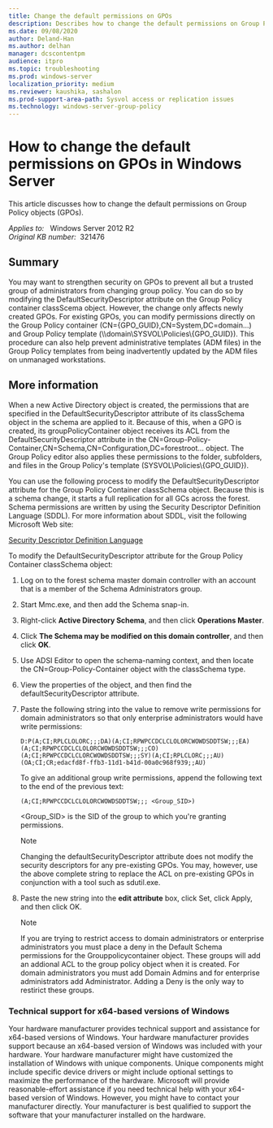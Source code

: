 ```yaml
---
title: Change the default permissions on GPOs
description: Describes how to change the default permissions on Group Policy objects (GPOs).
ms.date: 09/08/2020
author: Deland-Han
ms.author: delhan
manager: dcscontentpm
audience: itpro
ms.topic: troubleshooting
ms.prod: windows-server
localization_priority: medium
ms.reviewer: kaushika, sashalon
ms.prod-support-area-path: Sysvol access or replication issues
ms.technology: windows-server-group-policy
---
```

# How to change the default permissions on GPOs in Windows Server

This article discusses how to change the default permissions on Group Policy objects (GPOs).

_Applies to:_ &nbsp; Windows Server 2012 R2  
_Original KB number:_ &nbsp;321476

## Summary

You may want to strengthen security on GPOs to prevent all but a trusted group of administrators from changing group policy. You can do so by modifying the DefaultSecurityDescriptor attribute on the Group Policy container classScema object. However, the change only affects newly created GPOs. For existing GPOs, you can modify permissions directly on the Group Policy container (CN={GPO_GUID},CN=System,DC=domain...) and Group Policy template (\\\\domain\\SYSVOL\\Policies\\{GPO_GUID}). This procedure can also help prevent administrative templates (ADM files) in the Group Policy templates from being inadvertently updated by the ADM files on unmanaged workstations.

## More information

When a new Active Directory object is created, the permissions that are specified in the DefaultSecurityDescriptor attribute of its classSchema object in the schema are applied to it. Because of this, when a GPO is created, its groupPolicyContainer object receives its ACL from the DefaultSecurityDescriptor attribute in the CN=Group-Policy-Container,CN=Schema,CN=Configuration,DC=forestroot... object. The Group Policy editor also applies these permissions to the folder, subfolders, and files in the Group Policy's template (SYSVOL\\Policies\\{GPO_GUID}).

You can use the following process to modify the DefaultSecurityDescriptor attribute for the Group Policy Container classSchema object. Because this is a schema change, it starts a full replication for all GCs across the forest. Schema permissions are written by using the Security Descriptor Definition Language (SDDL). For more information about SDDL, visit the following Microsoft Web site:
  
[Security Descriptor Definition Language](/windows/win32/secauthz/security-descriptor-definition-language)

To modify the DefaultSecurityDescriptor attribute for the Group Policy Container classSchema object:

1. Log on to the forest schema master domain controller with an account that is a member of the Schema Administrators group.
2. Start Mmc.exe, and then add the Schema snap-in.
3. Right-click **Active Directory Schema**, and then click **Operations Master**.
4. Click **The Schema may be modified on this domain controller**, and then click **OK**.
5. Use ADSI Editor to open the schema-naming context, and then locate the CN=Group-Policy-Container object with the classSchema type.
6. View the properties of the object, and then find the defaultSecurityDescriptor attribute.
7. Paste the following string into the value to remove write permissions for domain administrators so that only enterprise administrators would have write permissions:

    `D:P(A;CI;RPLCLOLORC;;;DA)(A;CI;RPWPCCDCLCLOLORCWOWDSDDTSW;;;EA)(A;CI;RPWPCCDCLCLOLORCWOWDSDDTSW;;;CO)(A;CI;RPWPCCDCLCLORCWOWDSDDTSW;;;SY)(A;CI;RPLCLORC;;;AU)(OA;CI;CR;edacfd8f-ffb3-11d1-b41d-00a0c968f939;;AU)`

    To give an additional group write permissions, append the following text to the end of the previous text:

    `(A;CI;RPWPCCDCLCLOLORCWOWDSDDTSW;;; <Group_SID>)`

    \<Group_SID> is the SID of the group to which you're granting permissions.

    > [!NOTE]
    > Changing the defaultSecurityDescriptor attribute does not modify the security descriptors for any pre-existing GPOs. You may, however, use the above complete string to replace the ACL on pre-existing GPOs in conjunction with a tool such as sdutil.exe.
8. Paste the new string into the **edit attribute** box, click Set, click Apply, and then click OK.

    > [!NOTE]
    > If you are trying to restrict access to domain administrators or enterprise administrators you must place a deny in the Default Schema permissions for the Grouppolicycontainer object. These groups will add an addional ACL to the group policy object when it is created. For domain administrators you must add Domain Admins and for enterprise administrators add Administrator. Adding a Deny is the only way to restirict these groups.  

### Technical support for x64-based versions of Windows

Your hardware manufacturer provides technical support and assistance for x64-based versions of Windows. Your hardware manufacturer provides support because an x64-based version of Windows was included with your hardware. Your hardware manufacturer might have customized the installation of Windows with unique components. Unique components might include specific device drivers or might include optional settings to maximize the performance of the hardware. Microsoft will provide reasonable-effort assistance if you need technical help with your x64-based version of Windows. However, you might have to contact your manufacturer directly. Your manufacturer is best qualified to support the software that your manufacturer installed on the hardware.
